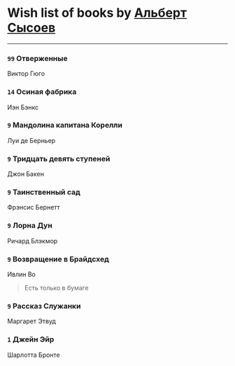 # Wish list of books by [Альберт Сысоев](http://vk.com/id47446642)
---

### `99` Отверженные
Виктор Гюго

### `14` Осиная фабрика
Иэн Бэнкс

### `9` Мандолина капитана Корелли
Луи де Берньер

### `9` Тридцать девять ступеней
Джон Бакен

### `9` Таинственный сад
Фрэнсис Бернетт

### `9` Лорна Дун
Ричард Блэкмор

### `9` Возвращение в Брайдсхед
Ивлин Во
> Есть только в бумаге

### `9` Рассказ Служанки
Маргарет Этвуд

### `1` Джейн Эйр
Шарлотта Бронте

